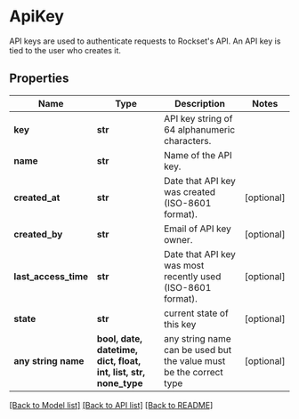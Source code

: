 # ApiKey

API keys are used to authenticate requests to Rockset's API. An API key is tied to the user who creates it.

## Properties
Name | Type | Description | Notes
------------ | ------------- | ------------- | -------------
**key** | **str** | API key string of 64 alphanumeric characters. | 
**name** | **str** | Name of the API key. | 
**created_at** | **str** | Date that API key was created (ISO-8601 format). | [optional] 
**created_by** | **str** | Email of API key owner. | [optional] 
**last_access_time** | **str** | Date that API key was most recently used (ISO-8601 format). | [optional] 
**state** | **str** | current state of this key | [optional] 
**any string name** | **bool, date, datetime, dict, float, int, list, str, none_type** | any string name can be used but the value must be the correct type | [optional]

[[Back to Model list]](../README.md#documentation-for-models) [[Back to API list]](../README.md#documentation-for-api-endpoints) [[Back to README]](../README.md)


